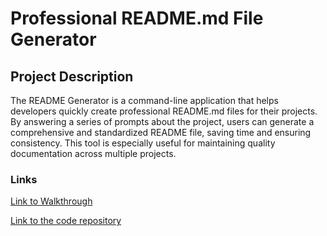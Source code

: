 # Professional README.md File Generator
## Project Description

The README Generator is a command-line application that helps developers quickly create professional README.md files for their projects. By answering a series of prompts about the project, users can generate a comprehensive and standardized README file, saving time and ensuring consistency. This tool is especially useful for maintaining quality documentation across multiple projects.

### Links

[Link to Walkthrough](https://drive.google.com/file/d/1HkbNQ_HRLvhrhb-G6Ec3vmkcy7zI8QPD/view?usp=drive_link)

[Link to the code repository](https://github.com/DannyT2002/READMEgenerator)